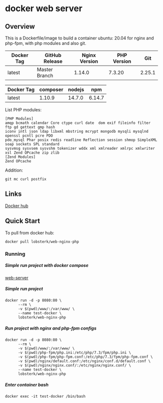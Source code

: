 # docker web server


## Overview

This is a Dockerfile/image to build a container ubuntu: 20.04 for nginx and php-fpm, with php modules and also git.

| Docker Tag 	| GitHub Release 	| Nginx Version 	| PHP Version 	| Git           |
|------------	|----------------	|---------------	|-------------	|-------------	|
| latest     	| Master Branch  	| 1.14.0        	|   7.3.20    	| 2.25.1        |

| Docker Tag 	| composer         	| nodejs         	| npm           	|
|------------	|----------------	|----------------	|---------------	|
| latest     	| 1.10.9          	| 14.7.0         	| 6.14.7          	|


List PHP modules:
```
[PHP Modules]
amqp bcmath calendar Core ctype curl date  dom exif fileinfo filter ftp gd gettext gmp hash
iconv intl json ldap libxml mbstring mcrypt mongodb mysqli mysqlnd openssl pcntl pcre PDO
pdo_mysql Phar posix redis readline Reflection session shmop SimpleXML soap sockets SPL standard 
sysvmsg sysvsem sysvshm tokenizer wddx xml xmlreader xmlrpc xmlwriter xsl Zend OPcache zip zlib
[Zend Modules]
Zend OPcache
```
Addition:

`git mc curl postfix`

## Links 
[Docker hub](https://hub.docker.com/r/lobsterk/web-nginx-php/)

## Quick Start

To pull from docker hub:

`docker pull lobsterk/web-nginx-php`

### Running

##### Simple run project with docker compose

[web-server](https://github.com/lobsterk/docker-web-basic)

##### Simple run project 
```
docker run -d -p 8080:80 \
      --rm \
      -v $(pwd)/www/:/var/www/ \
      --name test-docker \
      lobsterk/web-nginx-php
```

##### Run project with nginx and php-fpm configs
```     
docker run -d -p 8080:80 \
      --rm \
      -v $(pwd)/www/:/var/www/ \
      -v $(pwd)/php-fpm/php.ini:/etc/php/7.3/fpm/php.ini \
      -v $(pwd)/php-fpm/php-fpm.conf:/etc/php/7.3/fpm/php-fpm.conf \
      -v $(pwd)/nginx/default.conf:/etc/nginx/conf.d/default.conf \
      -v $(pwd)/nginx/nginx.conf/:/etc/nginx/nginx.conf/ \
      --name test-docker \
      lobsterk/web-nginx-php
```

##### Enter container bash

`docker exec -it test-docker /bin/bash`